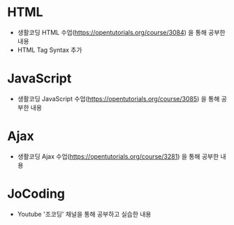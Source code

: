# HTML
- 생활코딩 HTML 수업(https://opentutorials.org/course/3084) 을 통해 공부한 내용
- HTML Tag Syntax 추가

# JavaScript
- 생활코딩 JavaScript 수업(https://opentutorials.org/course/3085) 을 통해 공부한 내용

# Ajax
- 생활코딩 Ajax 수업(https://opentutorials.org/course/3281) 을 통해 공부한 내용

# JoCoding
- Youtube '조코딩' 채널을 통해 공부하고 실습한 내용
